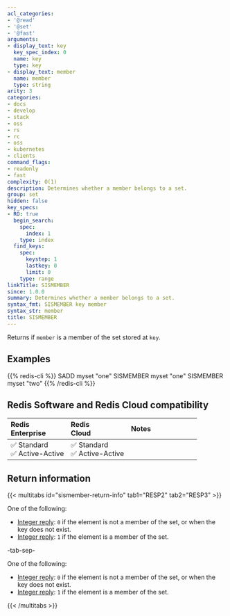 ```yaml
---
acl_categories:
- '@read'
- '@set'
- '@fast'
arguments:
- display_text: key
  key_spec_index: 0
  name: key
  type: key
- display_text: member
  name: member
  type: string
arity: 3
categories:
- docs
- develop
- stack
- oss
- rs
- rc
- oss
- kubernetes
- clients
command_flags:
- readonly
- fast
complexity: O(1)
description: Determines whether a member belongs to a set.
group: set
hidden: false
key_specs:
- RO: true
  begin_search:
    spec:
      index: 1
    type: index
  find_keys:
    spec:
      keystep: 1
      lastkey: 0
      limit: 0
    type: range
linkTitle: SISMEMBER
since: 1.0.0
summary: Determines whether a member belongs to a set.
syntax_fmt: SISMEMBER key member
syntax_str: member
title: SISMEMBER
---
```

Returns if `member` is a member of the set stored at `key`.

## Examples

{{% redis-cli %}}
SADD myset "one"
SISMEMBER myset "one"
SISMEMBER myset "two"
{{% /redis-cli %}}

## Redis Software and Redis Cloud compatibility

| Redis<br />Enterprise | Redis<br />Cloud | <span style="min-width: 9em; display: table-cell">Notes</span> |
|:----------------------|:-----------------|:------|
| <span title="Supported">&#x2705; Standard</span><br /><span title="Supported"><nobr>&#x2705; Active-Active</nobr></span> | <span title="Supported">&#x2705; Standard</span><br /><span title="Supported"><nobr>&#x2705; Active-Active</nobr></span> |  |

## Return information

{{< multitabs id="sismember-return-info" 
    tab1="RESP2" 
    tab2="RESP3" >}}

One of the following:
* [Integer reply](../../develop/reference/protocol-spec#integers): `0` if the element is not a member of the set, or when the key does not exist.
* [Integer reply](../../develop/reference/protocol-spec#integers): `1` if the element is a member of the set.

-tab-sep-

One of the following:
* [Integer reply](../../develop/reference/protocol-spec#integers): `0` if the element is not a member of the set, or when the key does not exist.
* [Integer reply](../../develop/reference/protocol-spec#integers): `1` if the element is a member of the set.

{{< /multitabs >}}
